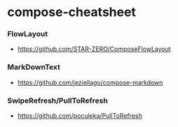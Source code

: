 # compose-cheatsheet

### FlowLayout
- https://github.com/STAR-ZERO/ComposeFlowLayout

### MarkDownText
- https://github.com/jeziellago/compose-markdown

### SwipeRefresh/PullToRefresh 
- https://github.com/poculeka/PullToRefresh

